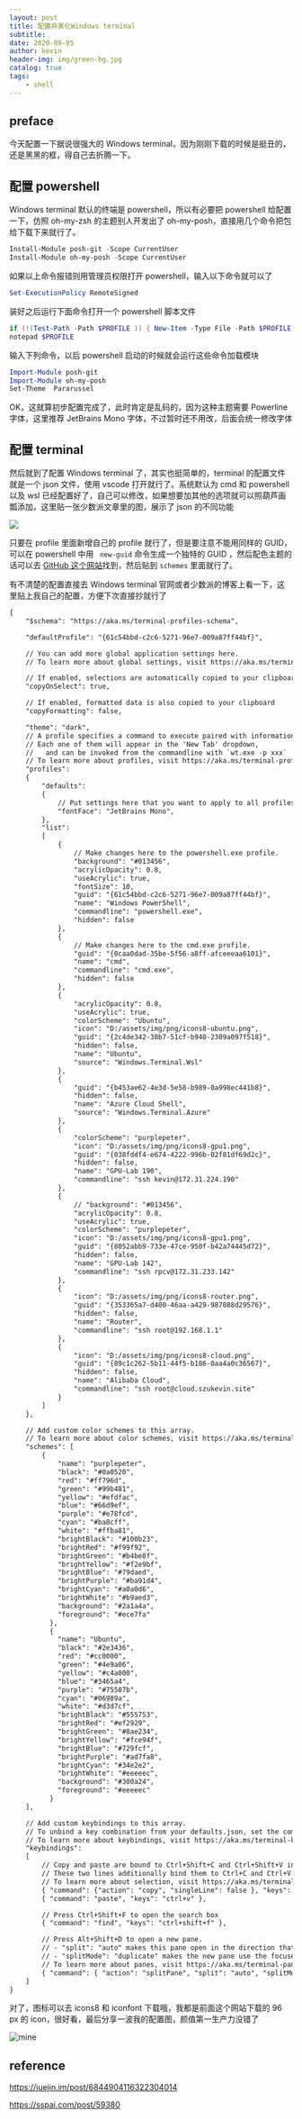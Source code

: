 ```yaml
---
layout: post
title: 配置并美化Windows terminal
subtitle: 
date: 2020-09-05
author: kevin
header-img: img/green-bg.jpg
catalog: true
tags:
    - shell
---
```




## preface



今天配置一下据说很强大的 Windows terminal，因为刚刚下载的时候是挺丑的，还是黑黑的框，得自己去折腾一下。



## 配置 powershell



Windows terminal 默认的终端是 powershell，所以有必要把 powershell 给配置一下，仿照 oh-my-zsh 的主题别人开发出了 oh-my-posh，直接用几个命令把包给下载下来就行了。



```powershell
Install-Module posh-git -Scope CurrentUser
Install-Module oh-my-posh -Scope CurrentUser
```



如果以上命令报错则用管理员权限打开 powershell，输入以下命令就可以了



```powershell
Set-ExecutionPolicy RemoteSigned
```



装好之后运行下面命令打开一个 powershell 脚本文件



```powershell
if (!(Test-Path -Path $PROFILE )) { New-Item -Type File -Path $PROFILE -Force }
notepad $PROFILE
```



输入下列命令，以后 powershell 启动的时候就会运行这些命令加载模块



```powershell
Import-Module posh-git
Import-Module oh-my-posh
Set-Theme  Pararussel
```



OK，这就算初步配置完成了，此时肯定是乱码的，因为这种主题需要 Powerline 字体，这里推荐 JetBrains Mono 字体，不过暂时还不用改，后面会统一修改字体



## 配置 terminal



然后就到了配置 Windows terminal 了，其实也挺简单的，terminal 的配置文件就是一个 json 文件，使用 vscode 打开就行了。系统默认为 cmd 和 powershell 以及 wsl 已经配置好了，自己可以修改，如果想要加其他的选项就可以照葫芦画瓢添加，这里贴一张少数派文章里的图，展示了 json 的不同功能



![](https://cdn.sspai.com/editor/u_spencerwoo/15836861908691.png?imageView2/2/w/1120/q/90/interlace/1/ignore-error/1)



只要在 profile 里面新增自己的 profile 就行了，但是要注意不能用同样的 GUID，可以在 powershell 中用 ` new-guid` 命令生成一个独特的 GUID ，然后配色主题的话可以去 [GitHub 这个网站](https://github.com/mbadolato/iTerm2-Color-Schemes)找到，然后贴到 `schemes` 里面就行了。



有不清楚的配置直接去 Windows terminal 官网或者少数派的博客上看一下，这里贴上我自己的配置，方便下次直接抄就行了



```txt
{
    "$schema": "https://aka.ms/terminal-profiles-schema",

    "defaultProfile": "{61c54bbd-c2c6-5271-96e7-009a87ff44bf}",

    // You can add more global application settings here.
    // To learn more about global settings, visit https://aka.ms/terminal-global-settings

    // If enabled, selections are automatically copied to your clipboard.
    "copyOnSelect": true,

    // If enabled, formatted data is also copied to your clipboard
    "copyFormatting": false,

    "theme": "dark",
    // A profile specifies a command to execute paired with information about how it should look and feel.
    // Each one of them will appear in the 'New Tab' dropdown,
    //   and can be invoked from the commandline with `wt.exe -p xxx`
    // To learn more about profiles, visit https://aka.ms/terminal-profile-settings
    "profiles":
    {
        "defaults":
        {
            // Put settings here that you want to apply to all profiles.
            "fontFace": "JetBrains Mono",
        },
        "list":
        [
            {
                // Make changes here to the powershell.exe profile.
                "background": "#013456",
                "acrylicOpacity": 0.8,
                "useAcrylic": true,
                "fontSize": 10,
                "guid": "{61c54bbd-c2c6-5271-96e7-009a87ff44bf}",
                "name": "Windows PowerShell",
                "commandline": "powershell.exe",
                "hidden": false
            },
            {
                // Make changes here to the cmd.exe profile.
                "guid": "{0caa0dad-35be-5f56-a8ff-afceeeaa6101}",
                "name": "cmd",
                "commandline": "cmd.exe",
                "hidden": false
            },
            {
                "acrylicOpacity": 0.8,
                "useAcrylic": true,
                "colorScheme": "Ubuntu",
                "icon": "D:/assets/img/png/icons8-ubuntu.png",
                "guid": "{2c4de342-38b7-51cf-b940-2309a097f518}",
                "hidden": false,
                "name": "Ubuntu",
                "source": "Windows.Terminal.Wsl"
            },
            {
                "guid": "{b453ae62-4e3d-5e58-b989-0a998ec441b8}",
                "hidden": false,
                "name": "Azure Cloud Shell",
                "source": "Windows.Terminal.Azure"
            },
            {
                "colorScheme": "purplepeter",
                "icon": "D:/assets/img/png/icons8-gpu1.png",
                "guid": "{038fddf4-e674-4222-996b-02f81df69d2c}",
                "hidden": false,
                "name": "GPU-Lab 190",
                "commandline": "ssh kevin@172.31.224.190"
            },
            {
                // "background": "#013456",
                "acrylicOpacity": 0.8,
                "useAcrylic": true,
                "colorScheme": "purplepeter",
                "icon": "D:/assets/img/png/icons8-gpu1.png",
                "guid": "{8052abb9-733e-47ce-950f-b42a74445d72}",
                "hidden": false,
                "name": "GPU-Lab 142",
                "commandline": "ssh rpcv@172.31.233.142"
            },
            {
                "icon": "D:/assets/img/png/icons8-router.png",
                "guid": "{353365a7-d400-46aa-a429-987088d29576}",
                "hidden": false,
                "name": "Router",
                "commandline": "ssh root@192.168.1.1"
            },
            {
                "icon": "D:/assets/img/png/icons8-cloud.png",
                "guid": "{89c1c262-5b11-44f5-b186-0aa4a0c36567}",
                "hidden": false,
                "name": "Alibaba Cloud",
                "commandline": "ssh root@cloud.szukevin.site"
            }
        ]
    },

    // Add custom color schemes to this array.
    // To learn more about color schemes, visit https://aka.ms/terminal-color-schemes
    "schemes": [
        {
            "name": "purplepeter",
            "black": "#0a0520",
            "red": "#ff796d",
            "green": "#99b481",
            "yellow": "#efdfac",
            "blue": "#66d9ef",
            "purple": "#e78fcd",
            "cyan": "#ba8cff",
            "white": "#ffba81",
            "brightBlack": "#100b23",
            "brightRed": "#f99f92",
            "brightGreen": "#b4be8f",
            "brightYellow": "#f2e9bf",
            "brightBlue": "#79daed",
            "brightPurple": "#ba91d4",
            "brightCyan": "#a0a0d6",
            "brightWhite": "#b9aed3",
            "background": "#2a1a4a",
            "foreground": "#ece7fa"
          },
          {
            "name": "Ubuntu",
            "black": "#2e3436",
            "red": "#cc0000",
            "green": "#4e9a06",
            "yellow": "#c4a000",
            "blue": "#3465a4",
            "purple": "#75507b",
            "cyan": "#06989a",
            "white": "#d3d7cf",
            "brightBlack": "#555753",
            "brightRed": "#ef2929",
            "brightGreen": "#8ae234",
            "brightYellow": "#fce94f",
            "brightBlue": "#729fcf",
            "brightPurple": "#ad7fa8",
            "brightCyan": "#34e2e2",
            "brightWhite": "#eeeeec",
            "background": "#300a24",
            "foreground": "#eeeeec"
          }
    ],

    // Add custom keybindings to this array.
    // To unbind a key combination from your defaults.json, set the command to "unbound".
    // To learn more about keybindings, visit https://aka.ms/terminal-keybindings
    "keybindings":
    [
        // Copy and paste are bound to Ctrl+Shift+C and Ctrl+Shift+V in your defaults.json.
        // These two lines additionally bind them to Ctrl+C and Ctrl+V.
        // To learn more about selection, visit https://aka.ms/terminal-selection
        { "command": {"action": "copy", "singleLine": false }, "keys": "ctrl+c" },
        { "command": "paste", "keys": "ctrl+v" },

        // Press Ctrl+Shift+F to open the search box
        { "command": "find", "keys": "ctrl+shift+f" },

        // Press Alt+Shift+D to open a new pane.
        // - "split": "auto" makes this pane open in the direction that provides the most surface area.
        // - "splitMode": "duplicate" makes the new pane use the focused pane's profile.
        // To learn more about panes, visit https://aka.ms/terminal-panes
        { "command": { "action": "splitPane", "split": "auto", "splitMode": "duplicate" }, "keys": "alt+shift+d" }
    ]
}

```



对了，图标可以去 icons8 和 iconfont 下载哦，我都是前面这个网站下载的 96 px 的 icon，很好看，最后分享一波我的配置图，颜值第一生产力没错了

![mine](https://i.loli.net/2020/09/05/Il2RqswzQ8JUbWO.png)



## reference



https://juejin.im/post/6844904116322304014

https://sspai.com/post/59380

